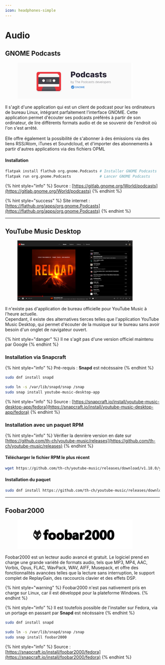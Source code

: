 ```yaml
---
icon: headphones-simple
---
```


# Audio

## GNOME Podcasts

<figure><img src="../../../../.gitbook/assets/gnomepodcasts.png" alt="" width="375"><figcaption></figcaption></figure>

Il s'agit d'une application qui est un client de podcast pour les ordinateurs de bureau Linux, intégrant parfaitement l'interface GNOME. Cette application permet d'écouter ses podcasts préférés à partir de son ordinateur, de lire différents formats audio et de se souvenir de l'endroit où l'on s'est arrêté.\
\
Elle offre également la possibilité de s'abonner à des émissions via des liens RSS/Atom, iTunes et Soundcloud, et d'importer des abonnements à partir d'autres applications via des fichiers OPML

#### Installation

```bash
flatpak install flathub org.gnome.Podcasts # Installer GNOME Podcasts
flatpak run org.gnome.Podcasts             # Lancer GNOME Podcasts
```

{% hint style="info" %}
Source : [https://gitlab.gnome.org/World/podcasts](https://gitlab.gnome.org/World/podcasts)
{% endhint %}

{% hint style="success" %}
Site internet : [https://flathub.org/apps/org.gnome.Podcasts](https://flathub.org/apps/org.gnome.Podcasts)
{% endhint %}

***

## YouTube Music Desktop

<figure><img src="../../../../.gitbook/assets/ytmusic.png" alt="" width="375"><figcaption></figcaption></figure>

Il n'existe pas d'application de bureau officielle pour YouTube Music à l'heure actuelle.\
Cependant, il existe des alternatives tierces telles que l'application YouTube Music Desktop, qui permet d'écouter de la musique sur le bureau sans avoir besoin d'un onglet de navigateur ouvert.

{% hint style="danger" %}
Il ne s'agit pas d'une version officiel maintenu par Google
{% endhint %}

### Installation via Snapcraft

{% hint style="info" %}
Pré-requis : **Snapd** est nécéssaire
{% endhint %}

```bash
sudo dnf install snapd
```

```bash
sudo ln -s /var/lib/snapd/snap /snap
sudo snap install youtube-music-desktop-app
```

{% hint style="info" %}
Source : [https://snapcraft.io/install/youtube-music-desktop-app/fedora](https://snapcraft.io/install/youtube-music-desktop-app/fedora)
{% endhint %}

### Installation avec un paquet RPM

{% hint style="info" %}
Vérifier la denrière version en date sur [https://github.com/th-ch/youtube-music/releases](https://github.com/th-ch/youtube-music/releases)
{% endhint %}

#### Télécharger le fichier RPM le plus récent

```bash
wget https://github.com/th-ch/youtube-music/releases/download/v1.18.0/youtube-music-1.18.0.x86_64.rpm
```

#### Installation du paquet

```bash
sudo dnf install https://github.com/th-ch/youtube-music/releases/download/v1.18.0/youtube-music-1.18.0.x86_64.rpm
```

***

## Foobar2000

<figure><img src="../../../../.gitbook/assets/foobar-logo-final.jpg" alt="" width="375"><figcaption></figcaption></figure>

Foobar2000 est un lecteur audio avancé et gratuit. Le logiciel prend en charge une grande variété de formats audio, tels que MP3, MP4, AAC, Vorbis, Opus, FLAC, WavPack, WAV, AIFF, Musepack, et offre des fonctionnalités avancées telles que la lecture sans interruption, le support complet de ReplayGain, des raccourcis clavier et des effets DSP.

{% hint style="warning" %}
Foobar2000 n'est pas nativement pris en charge sur Linux, car il est développé pour la plateforme Windows.
{% endhint %}

{% hint style="info" %}
Il est toutefois possible de l'installer sur Fedora, via un portage en passant par **Snapd** est nécéssaire
{% endhint %}

```bash
sudo dnf install snapd
```

```bash
sudo ln -s /var/lib/snapd/snap /snap
sudo snap install foobar2000
```

{% hint style="info" %}
Source : [https://snapcraft.io/install/foobar2000/fedora](https://snapcraft.io/install/foobar2000/fedora)
{% endhint %}
